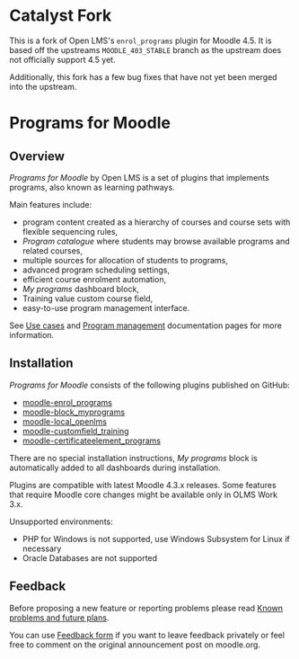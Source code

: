 # Catalyst Fork
This is a fork of Open LMS's `enrol_programs` plugin for Moodle 4.5. It is based off the upstreams `MOODLE_403_STABLE` branch as the upstream does not officially support 4.5 yet.

Additionally, this fork has a few bug fixes that have not yet been merged into the upstream.

# Programs for Moodle

## Overview

_Programs for Moodle_ by Open LMS is a set of plugins that implements programs,
also known as learning pathways.

Main features include:

* program content created as a hierarchy of courses and course sets with flexible sequencing rules,
* _Program catalogue_ where students may browse available programs and related courses,
* multiple sources for allocation of students to programs,
* advanced program scheduling settings,
* efficient course enrolment automation,
* _My programs_ dashboard block,
* Training value custom course field,
* easy-to-use program management interface.

See [Use cases](./docs/en/use_cases.md) and [Program management](./docs/en/management.md)
documentation pages for more information.

## Installation

_Programs for Moodle_ consists of the following plugins published on GitHub:

* [moodle-enrol_programs](https://github.com/open-lms-open-source/moodle-enrol_programs)
* [moodle-block_myprograms](https://github.com/open-lms-open-source/moodle-block_myprograms)
* [moodle-local_openlms](https://github.com/open-lms-open-source/moodle-local_openlms)
* [moodle-customfield_training](https://github.com/open-lms-open-source/moodle-customfield_training)
* [moodle-certificateelement_programs](https://github.com/open-lms-open-source/moodle-certificateelement_programs)

There are no special installation instructions, _My programs_ block is automatically added
to all dashboards during installation.

Plugins are compatible with latest Moodle 4.3.x releases. Some features
that require Moodle core changes might be available only in OLMS Work 3.x.

Unsupported environments:

* PHP for Windows is not supported, use Windows Subsystem for Linux if necessary
* Oracle Databases are not supported

## Feedback

Before proposing a new feature or reporting problems please read
[Known problems and future plans](./docs/en/plans.md).

You can use [Feedback form](https://form.asana.com/?k=oMNm1HIGalQh5DD42RQ7OA&d=36833584313346)
if you want to leave feedback privately or feel free to comment on the original
announcement post on moodle.org.
